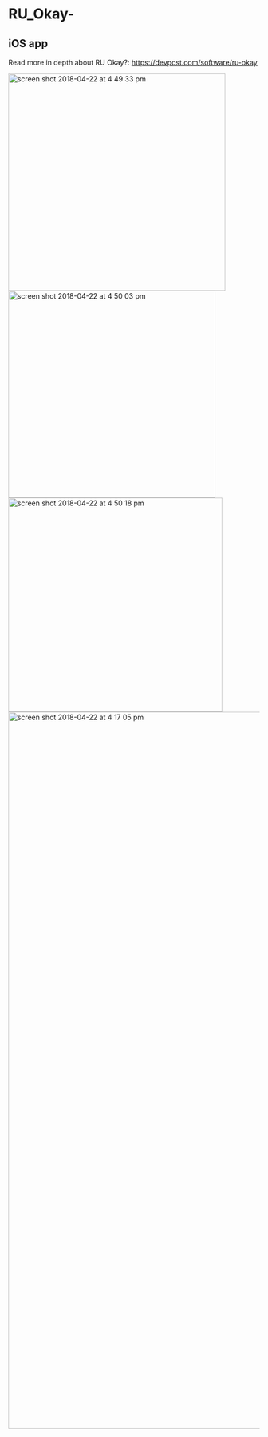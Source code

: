# RU_Okay-
## iOS app
Read more in depth about RU Okay?: https://devpost.com/software/ru-okay

<img width="435" alt="screen shot 2018-04-22 at 4 49 33 pm" src="https://user-images.githubusercontent.com/25333860/43435819-af19e682-944f-11e8-85fa-d1eab5709ddf.png">
<img width="415" alt="screen shot 2018-04-22 at 4 50 03 pm" src="https://user-images.githubusercontent.com/25333860/43435822-b20c7526-944f-11e8-92a2-5de0382c75cd.png">
<img width="429" alt="screen shot 2018-04-22 at 4 50 18 pm" src="https://user-images.githubusercontent.com/25333860/43435824-b43c623e-944f-11e8-9922-c2e8b9741f33.png">

<img width="1437" alt="screen shot 2018-04-22 at 4 17 05 pm" src="https://user-images.githubusercontent.com/25333860/43435869-f2dc35dc-944f-11e8-95be-e4c5366a4b76.png">
